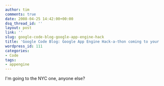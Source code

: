 ```yaml
---
author: tim
comments: true
date: 2008-04-25 14:42:00+00:00
dsq_thread_id: ''
layout: post
link: ''
slug: google-code-blog-google-app-engine-hack
title: 'Google Code Blog: Google App Engine Hack-a-thon coming to your coast!'
wordpress_id: 111
categories:
- Code
tags:
- appengine
---
```


I'm going to the NYC one, anyone else?